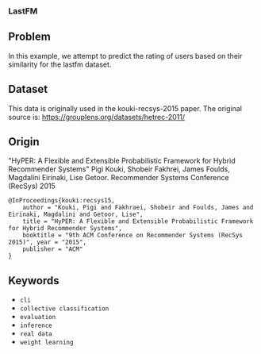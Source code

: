### LastFM

## Problem

In this example, we attempt to predict the rating of users based on their similarity for the lastfm dataset.

## Dataset

This data is originally used in the kouki-recsys-2015 paper. The original source is:
https://grouplens.org/datasets/hetrec-2011/

## Origin

"HyPER: A Flexible and Extensible Probabilistic Framework for Hybrid Recommender Systems" Pigi Kouki, Shobeir Fakhrei, James Foulds, Magdalini Eirinaki, Lise Getoor. Recommender Systems Conference (RecSys) 2015

```
@InProceedings{kouki:recsys15,
    author = "Kouki, Pigi and Fakhraei, Shobeir and Foulds, James and Eirinaki, Magdalini and Getoor, Lise",
    title = "HyPER: A Flexible and Extensible Probabilistic Framework for Hybrid Recommender Systems",
    booktitle = "9th ACM Conference on Recommender Systems (RecSys 2015)", year = "2015",
    publisher = "ACM"
}
```

## Keywords

 - `cli`
 - `collective classification`
 - `evaluation`
 - `inference`
 - `real data`
 - `weight learning`
